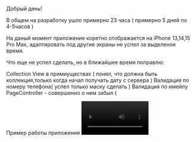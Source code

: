 Добрый день!

В общем на разработку ушло примерно 23 часа ( примерно 5 дней по 4-5часов )

На даный момент приложение коретно отображается на iPhone 13,14,15 Pro Max, адаптировать под другие экраны не успел за выделеное время.

Что еще не успел сделать, но в ближайшее время поправлю:

Collection View в примиуществах ( понял, что должна быть коллекция,только когда начал получать дату с сервера )
Валидация по номеру телефона( успел только маску сделать )
Валидация по имейлу
PageController - совершенно о нем забыл (

Пример работы приложения
<video src='https://github.com/aay92/HotelApp/assets/47569754/d0b17b7a-9fd8-453b-89c8-85a07a8a9c95' width=180/>


